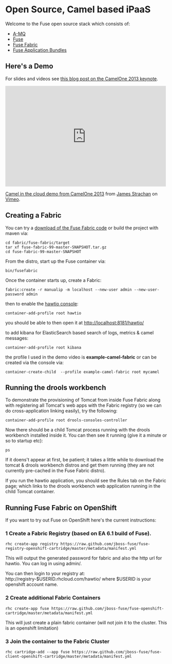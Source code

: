 Open Source, Camel based iPaaS
=============================

Welcome to the Fuse open source stack which consists of:

* [A-MQ](http://fuse.fusesource.org/mq/)
* [Fuse](http://fusesource.com/products/fuse-esb-enterprise/)
* [Fuse Fabric](http://fuse.fusesource.org/fabric/)
* [Fuse Application Bundles](http://fuse.fusesource.org/bundles/)

Here's a Demo
--------------

For slides and videos see [this blog post on the CamelOne 2013 keynote](http://macstrac.blogspot.com/2013/06/introducing-apache-camel-based-open.html).

<iframe src="http://player.vimeo.com/video/68126320" width="500" height="313" frameborder="0" webkitAllowFullScreen mozallowfullscreen allowFullScreen></iframe> <p><a href="http://vimeo.com/68126320">Camel in the cloud demo from CamelOne 2013</a> from <a href="http://vimeo.com/user18878300">James Strachan</a> on <a href="http://vimeo.com">Vimeo</a>.</p>

Creating a Fabric
-----------------


You can try a [download of the Fuse Fabric code](http://repo.fusesource.com/nexus/content/repositories/jboss-fuse-6.1.x/org/fusesource/fabric/fuse-fabric/) or build the project with maven via:

    cd fabric/fuse-fabric/target
    tar xf fuse-fabric-99-master-SNAPSHOT.tar.gz
    cd fuse-fabric-99-master-SNAPSHOT

From the distro, start up the Fuse container via:

    bin/fusefabric

Once the container starts up, create a Fabric:

    fabric:create -r manualip -m localhost --new-user admin --new-user-password admin

then to enable the [hawtio console](http://hawt.io/):

    container-add-profile root hawtio

you should be able to then open it at [http://localhost:8181/hawtio/](http://localhost:8181/hawtio/)

to add kibana for ElasticSearch based search of logs, metrics & camel messages:

    container-add-profile root kibana

the profile I used in the demo video is **example-camel-fabric** or can be created via the console via:

    container-create-child  --profile example-camel-fabric root mycamel


Running the drools workbench
----------------------------

To demonstrate the provisioning of Tomcat from inside Fuse Fabric along with registering all Tomcat's web apps with the Fabric registry (so we can do cross-application linking easily), try the following:

    container-add-profile root drools-consoles-controller

Now there should be a child Tomcat process running with the drools workbench installed inside it. You can then see it running (give it a minute or so to startup etc):

    ps

If it doens't appear at first, be patient; it takes a little while to download the tomcat & drools workbench distros and get them running (they are not currently pre-cached in the Fuse Fabric distro).

If you run the hawtio application, you should see the Rules tab on the Fabric page; which links to the drools workbench web application running in the child Tomcat container.


Running Fuse Fabric on OpenShift
--------------------------------

If you want to try out Fuse on OpenShift here's the current instructions:

### 1 Create a Fabric Registry (based on EA 6.1 build of Fuse).

    rhc create-app registry https://raw.github.com/jboss-fuse/fuse-registry-openshift-cartridge/master/metadata/manifest.yml

This will output the generated password for fabric and also the http
url for hawtio. You can log in using admin/<generated password>.

You can then login to your registry at: http://registry-$USERID.rhcloud.com/hawtio/ where $USERID is your openshift account name.

### 2 Create additional Fabric Containers

    rhc create-app fuse https://raw.github.com/jboss-fuse/fuse-openshift-cartridge/master/metadata/manifest.yml

This will just create a plain fabric container (will not join it to
the cluster. This is an openshift limitation)

### 3 Join the container to the Fabric Cluster

    rhc cartridge-add --app fuse https://raw.github.com/jboss-fuse/fuse-client-openshift-cartridge/master/metadata/manifest.yml